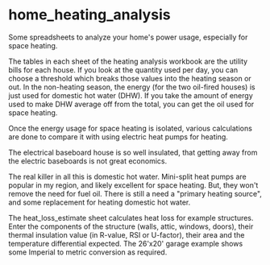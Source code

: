 # home_heating_analysis
Some spreadsheets to analyze your home's power usage, especially for space heating.

The tables in each sheet of the heating analysis workbook are the utility bills for each house. If you look at the quantity used per day, you can choose a threshold which breaks those values into the heating season or out. In the non-heating season, the energy (for the two oil-fired houses) is just used for domestic hot water (DHW). If you take the amount of energy used to make DHW average off from the total, you can get the oil used for space heating. 

Once the energy usage for space heating is isolated, various calculations are done to compare it with using electric heat pumps for heating.

The electrical baseboard house is so well insulated, that getting away from the electric baseboards is not great economics.

The real killer in all this is domestic hot water. Mini-split heat pumps are popular in my region, and likely excellent for space heating. But, they won't remove the need for fuel oil. There is still a need a "primary heating source", and some replacement for heating domestic hot water.

The heat_loss_estimate sheet calculates heat loss for example structures. Enter the components of the structure (walls, attic, windows, doors), their thermal insulation value (in R-value, RSI or U-factor), their area and the temperature differential expected. The 26'x20' garage example shows some Imperial to metric conversion as required.

